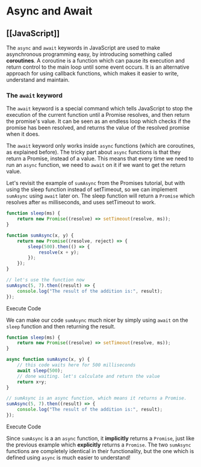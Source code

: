 # Async and Await
[[JavaScript]]
---

The `async` and `await` keywords in JavaScript are used to make asynchronous programming easy, by introducing something called **coroutines**. A coroutine is a function which can pause its execution and return control to the main loop until some event occurs. It is an alternative approach for using callback functions, which makes it easier to write, understand and maintain.

### The `await` keyword

The `await` keyword is a special command which tells JavaScript to stop the execution of the current function until a Promise resolves, and then return the promise's value. It can be seen as an endless loop which checks if the promise has been resolved, and returns the value of the resolved promise when it does.

The `await` keyword only works inside `async` functions (which are coroutines, as explained before). The tricky part about `async` functions is that they return a Promise, instead of a value. This means that every time we need to run an `async` function, we need to `await` on it if we want to get the return value.

Let's revisit the example of `sumAsync` from the Promises tutorial, but with using the sleep function instead of setTimeout, so we can implement `sumAsync` using `await` later on. The sleep function will return a `Promise` which resolves after `ms` milliseconds, and uses setTimeout to work.

```javascript
function sleep(ms) {
    return new Promise((resolve) => setTimeout(resolve, ms));
}

function sumAsync(x, y) {
    return new Promise((resolve, reject) => {
        sleep(500).then(() => {
            resolve(x + y);
        });
    });
}

// let's use the function now
sumAsync(5, 7).then((result) => {
    console.log("The result of the addition is:", result);
});
```

Execute Code

We can make our code `sumAsync` much nicer by simply using `await` on the `sleep` function and then returning the result.

```javascript
function sleep(ms) {
    return new Promise((resolve) => setTimeout(resolve, ms));
}

async function sumAsync(x, y) {
    // this code waits here for 500 milliseconds
    await sleep(500);
    // done waiting. let's calculate and return the value
    return x+y;
}

// sumAsync is an async function, which means it returns a Promise.
sumAsync(5, 7).then((result) => {
    console.log("The result of the addition is:", result);
});
```

Execute Code

Since `sumAsync` is a an `async` function, it **implicitly** returns a `Promise`, just like the previous example which **explicitly** returns a `Promise`. The two `sumAsync` functions are completely identical in their functionality, but the one which is defined using `async` is much easier to understand!